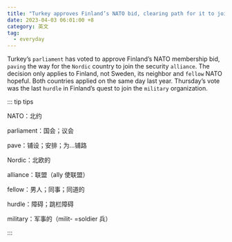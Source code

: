 ```yaml
---
title: "Turkey approves Finland’s NATO bid, clearing path for it to join alliance"
date: 2023-04-03 06:01:00 +8
category: 英文
tag:
  - everyday
---
```


Turkey’s `parliament` has voted to approve Finland’s NATO membership bid, `paving` the way for the `Nordic` country to join the security `alliance`. The decision only applies to Finland, not Sweden, its neighbor and `fellow` NATO hopeful. Both countries applied on the same day last year. Thursday’s vote was the last `hurdle` in Finland’s quest to join the `military` organization.

::: tip tips

NATO：北约

parliament：国会；议会

pave：铺设；安排；为...铺路

Nordic：北欧的

alliance：联盟（ally 使联盟）

fellow：男人；同事；同道的

hurdle：障碍；跳栏障碍

military：军事的（milit- =soldier 兵）

:::
